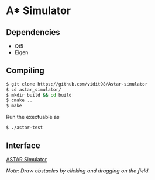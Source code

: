 # A* Simulator

## Dependencies
* Qt5
* Eigen

## Compiling
```bash
$ git clone https://github.com/vidit98/Astar-simulator
$ cd astar_simulator/
$ mkdir build && cd build
$ cmake ..
$ make
```
Run the exectuable as
```
$ ./astar-test
```
## Interface

[ASTAR Simulator](https://drive.google.com/open?id=17Bbdqr6LSzwbqzqW-0DnrZlv4kuwTm1k)

*Note: Draw obstacles by clicking and dragging on the field.*
